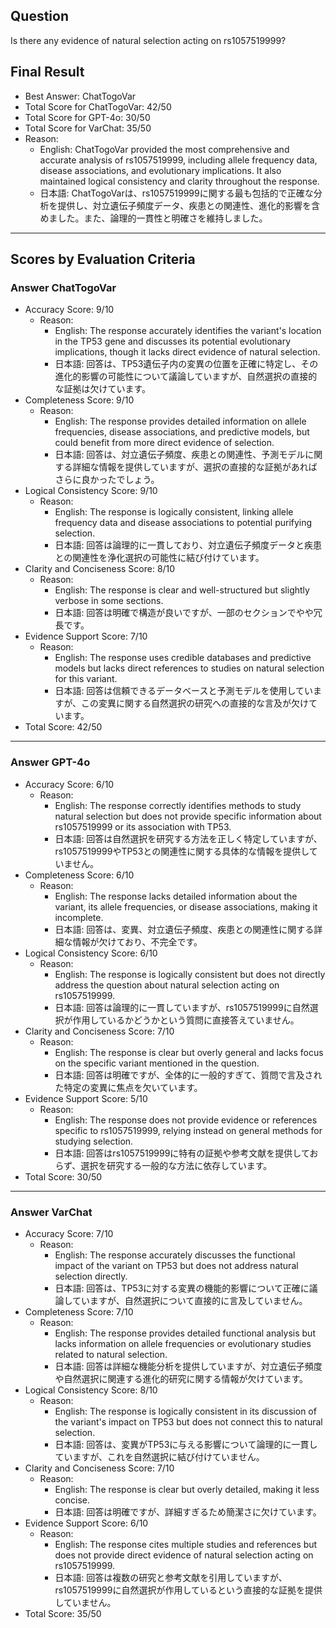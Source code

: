 ## Question

Is there any evidence of natural selection acting on rs1057519999?

## Final Result

- Best Answer: ChatTogoVar
- Total Score for ChatTogoVar: 42/50
- Total Score for GPT-4o: 30/50
- Total Score for VarChat: 35/50
- Reason:
  - English: ChatTogoVar provided the most comprehensive and accurate analysis of rs1057519999, including allele frequency data, disease associations, and evolutionary implications. It also maintained logical consistency and clarity throughout the response.
  - 日本語: ChatTogoVarは、rs1057519999に関する最も包括的で正確な分析を提供し、対立遺伝子頻度データ、疾患との関連性、進化的影響を含めました。また、論理的一貫性と明確さを維持しました。

---

## Scores by Evaluation Criteria

### Answer ChatTogoVar
- Accuracy Score: 9/10
  - Reason: 
    - English: The response accurately identifies the variant's location in the TP53 gene and discusses its potential evolutionary implications, though it lacks direct evidence of natural selection.
    - 日本語: 回答は、TP53遺伝子内の変異の位置を正確に特定し、その進化的影響の可能性について議論していますが、自然選択の直接的な証拠は欠けています。
- Completeness Score: 9/10
  - Reason: 
    - English: The response provides detailed information on allele frequencies, disease associations, and predictive models, but could benefit from more direct evidence of selection.
    - 日本語: 回答は、対立遺伝子頻度、疾患との関連性、予測モデルに関する詳細な情報を提供していますが、選択の直接的な証拠があればさらに良かったでしょう。
- Logical Consistency Score: 9/10
  - Reason: 
    - English: The response is logically consistent, linking allele frequency data and disease associations to potential purifying selection.
    - 日本語: 回答は論理的に一貫しており、対立遺伝子頻度データと疾患との関連性を浄化選択の可能性に結び付けています。
- Clarity and Conciseness Score: 8/10
  - Reason: 
    - English: The response is clear and well-structured but slightly verbose in some sections.
    - 日本語: 回答は明確で構造が良いですが、一部のセクションでやや冗長です。
- Evidence Support Score: 7/10
  - Reason: 
    - English: The response uses credible databases and predictive models but lacks direct references to studies on natural selection for this variant.
    - 日本語: 回答は信頼できるデータベースと予測モデルを使用していますが、この変異に関する自然選択の研究への直接的な言及が欠けています。
- Total Score: 42/50

---

### Answer GPT-4o
- Accuracy Score: 6/10
  - Reason: 
    - English: The response correctly identifies methods to study natural selection but does not provide specific information about rs1057519999 or its association with TP53.
    - 日本語: 回答は自然選択を研究する方法を正しく特定していますが、rs1057519999やTP53との関連性に関する具体的な情報を提供していません。
- Completeness Score: 6/10
  - Reason: 
    - English: The response lacks detailed information about the variant, its allele frequencies, or disease associations, making it incomplete.
    - 日本語: 回答は、変異、対立遺伝子頻度、疾患との関連性に関する詳細な情報が欠けており、不完全です。
- Logical Consistency Score: 6/10
  - Reason: 
    - English: The response is logically consistent but does not directly address the question about natural selection acting on rs1057519999.
    - 日本語: 回答は論理的に一貫していますが、rs1057519999に自然選択が作用しているかどうかという質問に直接答えていません。
- Clarity and Conciseness Score: 7/10
  - Reason: 
    - English: The response is clear but overly general and lacks focus on the specific variant mentioned in the question.
    - 日本語: 回答は明確ですが、全体的に一般的すぎて、質問で言及された特定の変異に焦点を欠いています。
- Evidence Support Score: 5/10
  - Reason: 
    - English: The response does not provide evidence or references specific to rs1057519999, relying instead on general methods for studying selection.
    - 日本語: 回答はrs1057519999に特有の証拠や参考文献を提供しておらず、選択を研究する一般的な方法に依存しています。
- Total Score: 30/50

---

### Answer VarChat
- Accuracy Score: 7/10
  - Reason: 
    - English: The response accurately discusses the functional impact of the variant on TP53 but does not address natural selection directly.
    - 日本語: 回答は、TP53に対する変異の機能的影響について正確に議論していますが、自然選択について直接的に言及していません。
- Completeness Score: 7/10
  - Reason: 
    - English: The response provides detailed functional analysis but lacks information on allele frequencies or evolutionary studies related to natural selection.
    - 日本語: 回答は詳細な機能分析を提供していますが、対立遺伝子頻度や自然選択に関連する進化的研究に関する情報が欠けています。
- Logical Consistency Score: 8/10
  - Reason: 
    - English: The response is logically consistent in its discussion of the variant's impact on TP53 but does not connect this to natural selection.
    - 日本語: 回答は、変異がTP53に与える影響について論理的に一貫していますが、これを自然選択に結び付けていません。
- Clarity and Conciseness Score: 7/10
  - Reason: 
    - English: The response is clear but overly detailed, making it less concise.
    - 日本語: 回答は明確ですが、詳細すぎるため簡潔さに欠けています。
- Evidence Support Score: 6/10
  - Reason: 
    - English: The response cites multiple studies and references but does not provide direct evidence of natural selection acting on rs1057519999.
    - 日本語: 回答は複数の研究と参考文献を引用していますが、rs1057519999に自然選択が作用しているという直接的な証拠を提供していません。
- Total Score: 35/50